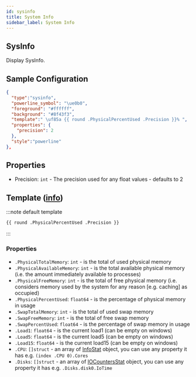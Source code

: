 ```yaml
---
id: sysinfo
title: System Info
sidebar_label: System Info
---
```


## SysInfo

Display SysInfo.

## Sample Configuration

```json
{
  "type":"sysinfo",
  "powerline_symbol": "\ue0b0",
  "foreground": "#ffffff",
  "background": "#8f43f3",
  "template":" \uf85a {{ round .PhysicalPercentUsed .Precision }}% ",
  "properties": {
    "precision": 2
  },
  "style":"powerline"
},
```

## Properties

- Precision: `int` - The precision used for any float values - defaults to 2

## Template ([info][templates])

:::note default template

``` template
{{ round .PhysicalPercentUsed .Precision }}
```

:::

### Properties

- `.PhysicalTotalMemory`: `int` - is the total of used physical memory
- `.PhysicalAvailableMemory`: `int` - is the total available physical memory (i.e. the amount immediately available to processes)
- `.PhysicalFreeMemory`: `int` - is the total of free physical memory (i.e. considers memory used by the system for any reason [e.g. caching] as occupied)
- `.PhysicalPercentUsed`: `float64` - is the percentage of physical memory in usage
- `.SwapTotalMemory`: `int` - is the total of used swap memory
- `.SwapFreeMemory`: `int` -  is the total of free swap memory
- `.SwapPercentUsed`: `float64` - is the percentage of swap memory in usage
- `.Load1`: `float64` - is the current load1 (can be empty on windows)
- `.Load5`: `float64` - is the current load5 (can be empty on windows)
- `.Load15`: `float64` - is the current load15 (can be empty on windows)
- `.CPU`: `[]struct` - an array of [InfoStat][cpuinfo] object, you can use any property it has e.g. `(index .CPU 0).Cores`
- `.Disks`: `[]struct` - an array of [IOCountersStat][ioinfo] object, you can use any property it has e.g. `.Disks.disk0.IoTime`

[cpuinfo]: https://github.com/shirou/gopsutil/blob/78065a7ce2021f6a78c8d6f586a2683ba501dcec/cpu/cpu.go#L32
[ioinfo]: https://github.com/shirou/gopsutil/blob/e0ec1b9cda4470db704a862282a396986d7e930c/disk/disk.go#L32
[templates]: /docs/configuration/templates
